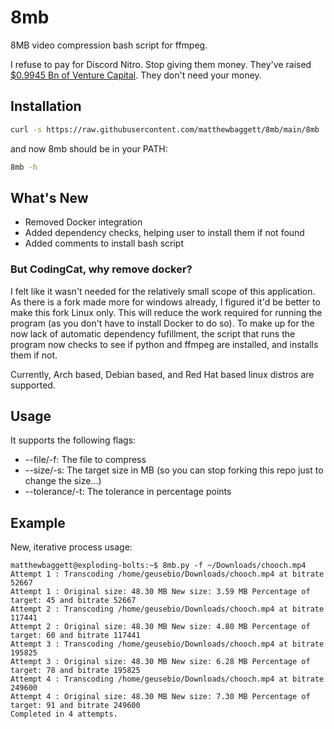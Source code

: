 # 8mb
8MB video compression bash script for ffmpeg. 

I refuse to pay for Discord Nitro. Stop giving them money. They've raised [$0.9945 Bn of Venture Capital](https://www.crunchbase.com/organization/discord/company_financials). They don't need your money.

## Installation
```bash
curl -s https://raw.githubusercontent.com/matthewbaggett/8mb/main/8mb | sudo tee /usr/local/bin/8mb >/dev/null; sudo chmod +x /usr/local/bin/8mb
```
and now 8mb should be in your PATH:
```bash
8mb -h
```

## What's New
* Removed Docker integration
* Added dependency checks, helping user to install them if not found
* Added comments to install bash script

### But CodingCat, why remove docker?
I felt like it wasn't needed for the relatively small scope of this application. As there is a fork made more for windows already, I figured it'd be better to make this fork Linux only.
This will reduce the work required for running the program (as you don't have to install Docker to do so). To make up for the now lack of automatic dependency fufillment, the script that runs the program now checks to see if python and ffmpeg are installed, and installs them if not.

Currently, Arch based, Debian based, and Red Hat based linux distros are supported.

## Usage
It supports the following flags:
 * --file/-f: The file to compress
 * --size/-s: The target size in MB (so you can stop forking this repo just to change the size...)
 * --tolerance/-t: The tolerance in percentage points

## Example
New, iterative process usage:
```
matthewbaggett@exploding-bolts:~$ 8mb.py -f ~/Downloads/chooch.mp4
Attempt 1 : Transcoding /home/geusebio/Downloads/chooch.mp4 at bitrate 52667
Attempt 1 : Original size: 48.30 MB New size: 3.59 MB Percentage of target: 45 and bitrate 52667
Attempt 2 : Transcoding /home/geusebio/Downloads/chooch.mp4 at bitrate 117441
Attempt 2 : Original size: 48.30 MB New size: 4.80 MB Percentage of target: 60 and bitrate 117441
Attempt 3 : Transcoding /home/geusebio/Downloads/chooch.mp4 at bitrate 195825
Attempt 3 : Original size: 48.30 MB New size: 6.28 MB Percentage of target: 78 and bitrate 195825
Attempt 4 : Transcoding /home/geusebio/Downloads/chooch.mp4 at bitrate 249600
Attempt 4 : Original size: 48.30 MB New size: 7.30 MB Percentage of target: 91 and bitrate 249600
Completed in 4 attempts.
```